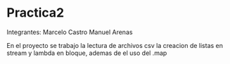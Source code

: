 # Practica2

Integrantes: 
Marcelo Castro
Manuel Arenas

En el proyecto se trabajo la lectura de archivos csv la creacion de listas en stream y lambda en bloque, ademas de el uso del .map
